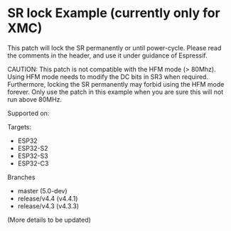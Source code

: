 # SR lock Example (currently only for XMC)

This patch will lock the SR permanently or until power-cycle. Please read the comments in the header, and use it under guidance of Espressif.

CAUTION: This patch is not compatible with the HFM mode (> 80Mhz). Using HFM mode needs to modify the DC bits in SR3 when required. Furthermore, locking the SR permanently may forbid using the HFM mode forever. Only use the patch in this example when you are sure this will not run above 80MHz.

Supported on:

Targets:
- ESP32
- ESP32-S2
- ESP32-S3
- ESP32-C3

Branches
- master (5.0-dev)
- release/v4.4 (v4.4.1)
- release/v4.3 (v4.3.3)

(More details to be updated)

